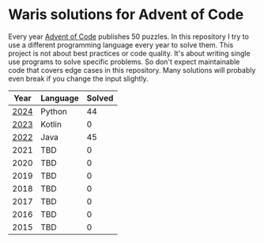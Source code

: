 # Waris solutions for Advent of Code

Every year [Advent of Code](https://adventofcode.com/) publishes 50 puzzles.
In this repository I try to use a different programming language every year to solve them.
This project is not about best practices or code quality.
It's about writing single use programs to solve specific problems.
So don't expect maintainable code that covers edge cases in this repository.
Many solutions will probably even break if you change the input slightly.

| Year                   | Language | Solved |
|------------------------|----------|--------|
| [2024](2024/Readme.md) | Python   | 44     |
| [2023](2023/Readme.md) | Kotlin   | 0      |
| [2022](2022/Readme.md) | Java     | 45     |
| 2021                   | TBD      | 0      |
| 2020                   | TBD      | 0      |
| 2019                   | TBD      | 0      |
| 2018                   | TBD      | 0      |
| 2017                   | TBD      | 0      |
| 2016                   | TBD      | 0      |
| 2015                   | TBD      | 0      |
